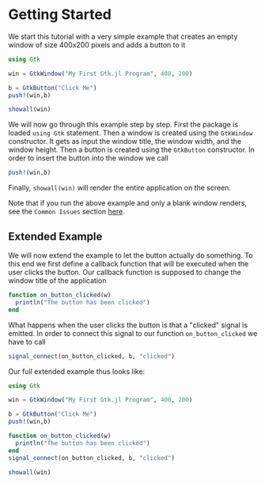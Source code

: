 # Getting Started

We start this tutorial with a very simple example that creates an empty window of size 400x200 pixels
and adds a button to it
```julia
using Gtk

win = GtkWindow("My First Gtk.jl Program", 400, 200)

b = GtkButton("Click Me")
push!(win,b)

showall(win)
```
We will now go through this example step by step. First the package is loaded `using Gtk` statement. Then a window is created using the `GtkWindow` constructor. It gets as input the window title, the window width, and the window height. Then a button is created using the `GtkButton` constructor. In order to insert the button into the window we call
```julia
push!(win,b)
```
Finally, `showall(win)` will render the entire application on the screen.

Note that if you run the above example and only a blank window renders, see the `Common Issues` section [here](../index.md#common-issues). 

## Extended Example

We will now extend the example to let the button actually do something. To this end we first define a callback function that will be executed when the user clicks the button. Our callback function is supposed to change the window title of the application
```julia
function on_button_clicked(w)
  println("The button has been clicked")
end
```
What happens when the user clicks the button is that a "clicked" signal is emitted. In order to connect this signal to our function `on_button_clicked` we have to call
```julia
signal_connect(on_button_clicked, b, "clicked")
```
Our full extended example thus looks like:
```julia
using Gtk

win = GtkWindow("My First Gtk.jl Program", 400, 200)

b = GtkButton("Click Me")
push!(win,b)

function on_button_clicked(w)
  println("The button has been clicked")
end
signal_connect(on_button_clicked, b, "clicked")

showall(win)
```
